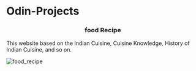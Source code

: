 <h1>Odin-Projects</h1>

 <h3 align="center">food Recipe</h3>

This website based on the Indian Cuisine, Cuisine Knowledge, History of Indian Cuisine, and so on.

![food_recipe](https://user-images.githubusercontent.com/66455423/171469329-97e26f14-2d73-485f-81fe-237b87a021f8.png)

